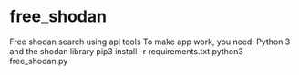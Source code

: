 # free_shodan
Free shodan search using api tools
To make app work, you need: Python 3 and the shodan library
pip3 install -r requirements.txt
python3 free_shodan.py
